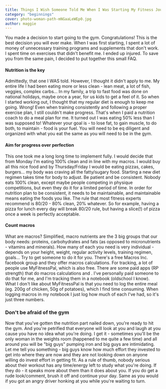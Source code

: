 ```yaml
---
title: Things I Wish Someone Told Me When I Was Starting My Fitness Journey
category: "beginnings"
cover: photo-woman-path-mNGaaLeWEp0.jpg
author: maggie
---
```


You made a decision to start going to the gym. Congratulations! This is the best decision you will ever make. When I was first starting,
I spent a lot of money of unnecessary training programs and supplements that don't work. I spent time on exercises that didn't benefit me. I ended up injured.
To save you from the same pain, I decided to put together this small FAQ.

#### Nutrition is the key
Admittedly, that one I WAS told. However, I thought it didn't apply to me. My entire life I had been eating more or less clean -
lean meat, a lot of fish, veggies, complex carbs... In my family, a trip to fast food was done on national holidays, maybe once a year, 
for us kids to get a feel of it. So when I started working out, I thought that my regular diet is enough to keep me going.
Wrong! Even when training consistently and following a proper exercise plan, I still couldn't make progress. That's when I paid a nutrition coach to do 
a meal plan for me. It turned out I was eating 50% less than I was supposed to! Whatever your goal is - to lose fat, to gain muscle,
to do both, to maintain - food is your fuel. You will need to be eq diligent and organized with what you eat the same as you will need to be in the gym.

#### Aim for progress over perfection
This one took me a long long time to implement fully. I would decide that from Monday I'm eating 100% clean and in line with my macros. I would buy all this nice food and by Thursday/Friday
I would be eating pizzas, cakes, burgers... my body was craving all the fatty/sugary food. Starting a new diet regimen takes time for body to adjust. Be patient and be consistent.
Nobody eats 100% clean, except maybe people competing in physique competitions, but even they do it for a limited period of time.
In order for nutrition plan to be consistent, it needs to be maintainable, and maintainable means eating the foods you like. The rule that most fitness experts
recommend is 80/20 - 80% clean, 20% whatever. So for example, having a pizza for lunch every day will break 80/20 rule, but having a slice(!) of pizza once a week is perfectly acceptable.

#### Count macros
What are macros? Simplified, macro nutrients are the 3 big groups that our body needs: proteins, carbohydrates and fats (as opposed to micronutrients - vitamins and minerals).
How many of each you need is very individual - depends on your height, weight, regular activity levels, training regimen, goals... Try to get someone to do it for you. There's a free Macros Inc.
facebook group and they offer macros calculations. For tracking, a lot of people use MyFitnessPal, which is also free. 
There are some paid apps (RP strength) that do macros calculations and . I've personally paid someone to do that for me, and I'm tracking them in a notebook (oldschool I know). What I don't like about
MyFitnessPal is that you need to log the entire meal (eg. 200g of chicken, 50g of potatoes), which I find time consuming. When logging macros in my notebook I just log how much of each I've had, so it's just three numbers.

### Don't be afraid of the gym
Now that you've gotten the nutrition part nailed down, you're ready to hit the gym. And you're petrified that everyone will look at you and laugh at you cause you have no idea what you're doing.
I get it - sometimes you'll be the only woman in the weights room (happened to me quite a few time) and all around you will be "big guys" pumping iron and big guys are
intimidating. Let me tell you something - big guys know how much effort they invested to get into where they are now and they are not looking down on anyone willing do invest effort in getting fit. As a rule of thumb,
nobody serious about their workout has any time/energy left to study what you're doing. If they do - it speaks more about them than it does about you. If you do get a rude look/comment,
brush it off and continue your day. Same as you would if you got an angry driver honking at you while you're waiting to turn. 


